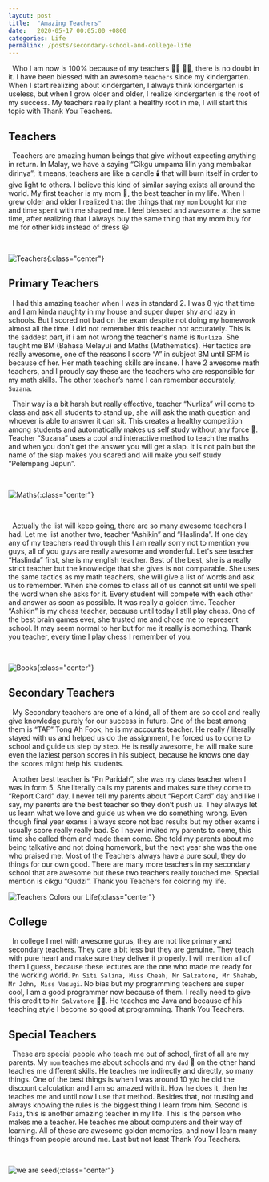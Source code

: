 ```yaml
---
layout: post
title:  "Amazing Teachers"
date:   2020-05-17 00:05:00 +0800
categories: Life
permalink: /posts/secondary-school-and-college-life
---
```


&nbsp; Who I am now is 100% because of my teachers :man_teacher: :woman_teacher:, there is no doubt in it. I have been blessed with an awesome `teachers` since my kindergarten. When I start realizing about kindergarten, I always think kindergarten is useless, but when I grow older and older, I realize kindergarten is the root of my success. My teachers really plant a healthy root in me, I will start this topic with Thank You Teachers.

## Teachers

&nbsp; Teachers are amazing human beings that give without expecting anything in return. In Malay, we have a saying “Cikgu umpama lilin yang membakar dirinya”; it means, teachers are like a candle :candle: that will burn itself in order to give light to others. I believe this kind of similar saying exists all around the world. My first teacher is my mom 🧕, the best teacher in my life. When I grew older and older I realized that the things that my `mom` bought for me and time spent with me shaped me. I feel blessed and awesome at the same time, after realizing that I always buy the same thing that my mom buy for me for other kids instead of dress :satisfied:

<br />

![Teachers](https://images.unsplash.com/photo-1509062522246-3755977927d7?ixlib=rb-1.2.1&ixid=eyJhcHBfaWQiOjEyMDd9&auto=format&fit=crop&w=2004&q=80){:class="center"}

## Primary Teachers

&nbsp; I had this amazing teacher when I was in standard 2. I was 8 y/o that time and I am kinda naughty in my house and super duper shy and lazy in schools. But I scored not bad on the exam despite not doing my homework almost all the time. I did not remember this teacher not accurately. This is the saddest part, if i am not wrong the teacher's name is `Nurliza`. She taught me BM (Bahasa Melayu) and Maths (Mathematics). Her tactics are really awesome, one of the reasons I score “A” in subject BM until SPM is because of her. Her math teaching skills are insane. I have 2 awesome math teachers, and I proudly say these are the teachers who are responsible for my math skills. The other teacher’s name I can remember accurately, `Suzana`.

&nbsp; Their way is a bit harsh but really effective, teacher “Nurliza” will come to class and ask all students to stand up, she will ask the math question and whoever is able to answer it can sit. This creates a healthy competition among students and automatically makes us self study without any force 🤩. Teacher “Suzana” uses a cool and interactive method to teach the maths and when you don't get the answer you will get a slap. It is not pain but the name of the slap makes you scared and will make you self study “Pelempang Jepun”.

<br />

![Maths](https://images.unsplash.com/photo-1546833998-877b37c2e5c6?ixlib=rb-1.2.1&ixid=eyJhcHBfaWQiOjEyMDd9&auto=format&fit=crop&w=634&h=400&q=80){:class="center"}

<br />

&nbsp; Actually the list will keep going, there are so many awesome teachers I had. Let me list another two, teacher “Ashikin” and “Haslinda”. If one day any of my teachers read through this I am really sorry not to mention you guys, all of you guys are really awesome and wonderful. Let's see teacher “Haslinda” first, she is my english teacher. Best of the best, she is a really strict teacher but the knowledge that she gives is not comparable. She uses the same tactics as my math teachers, she will give a list of words and ask us to remember. When she comes to class all of us cannot sit until we spell the word when she asks for it. Every student will compete with each other and answer as soon as possible. It was really a golden time. Teacher “Ashikin” is my chess teacher, because until today I still play chess. One of the best brain games ever, she trusted me and chose me to represent school. It may seem normal to her but for me it really is something. Thank you teacher, every time I play chess I remember of you.

<br />

![Books](https://images.unsplash.com/photo-1529699211952-734e80c4d42b?ixlib=rb-1.2.1&ixid=eyJhcHBfaWQiOjEyMDd9&auto=format&fit=crop&w=351&h=200&q=80){:class="center"}

## Secondary Teachers

&nbsp; My Secondary teachers are one of a kind, all of them are so cool and really give knowledge purely for our success in future. One of the best among them is “TAF” Tong Ah Fook, he is my accounts teacher. He really / literally stayed with us and helped us do the assignment, he forced us to come to school and guide us step by step. He is really awesome, he will make sure even the laziest person scores in his subject, because he knows one day the scores might help his students.

&nbsp; Another best teacher is “Pn Paridah”, she was my class teacher when I was in form 5. She literally calls my parents and makes sure they come to “Report Card” day. I never tell my parents about “Report Card” day and like I say, my parents are the best teacher so they don’t push us. They always let us learn what we love and guide us when we do something wrong. Even though final year exams i always score not bad results but my other exams i usually score really really bad. So I never invited my parents to come, this time she called them and made them come. She told my parents about me being talkative and not doing homework, but the next year she was the one who praised me. Most of the Teachers always have a pure soul, they do things for our own good. There are many more teachers in my secondary school that are awesome but these two teachers really touched me. Special mention is cikgu “Qudzi”. Thank you Teachers for coloring my life.

![Teachers Colors our Life](https://images.unsplash.com/photo-1543857778-c4a1a3e0b2eb?ixlib=rb-1.2.1&ixid=eyJhcHBfaWQiOjEyMDd9&auto=format&fit=crop&w=800&h=350&q=60){:class="center"}

## College

&nbsp; In college I met with awesome gurus, they are not like primary and secondary teachers. They care a bit less but they are genuine. They teach with pure heart and make sure they deliver it properly. I will mention all of them I guess, because these lectures are the one who made me ready for the working world. `Pn Siti Salina, Miss Cheah, Mr Salzatore, Mr Shahab, Mr John, Miss Vasugi`. No bias but my programming teachers are super cool, I am a good programmer now because of them. I really need to give this credit to `Mr Salvatore` :man_teacher:. He teaches me Java and because of his teaching style I become so good at programming. Thank You Teachers.

## Special Teachers

&nbsp; These are special people who teach me out of school, first of all are my parents. My `mom` teaches me about schools and my `dad` 🧔 on the other hand teaches me different skills. He teaches me indirectly and directly, so many things. One of the best things is when I was around 10 y/o he did the discount calculation and I am so amazed with it. How he does it, then he teaches me and until now I use that method. Besides that, not trusting and always knowing the rules is the biggest thing I learn from him. Second is `Faiz`, this is another amazing teacher in my life. This is the person who makes me a teacher. He teaches me about computers and their way of learning. All of these are awesome golden memories, and now I learn many things from people around me. Last but not least Thank You Teachers.

<br />

![we are seed](https://images.unsplash.com/photo-1523348837708-15d4a09cfac2?ixlib=rb-1.2.1&ixid=eyJhcHBfaWQiOjEyMDd9&auto=format&fit=crop&w=1950&q=80){:class="center"}
